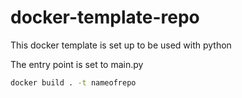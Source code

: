 # docker-template-repo

This docker template is set up to be used with python

The entry point is set to main.py

```bash
docker build . -t nameofrepo
```
